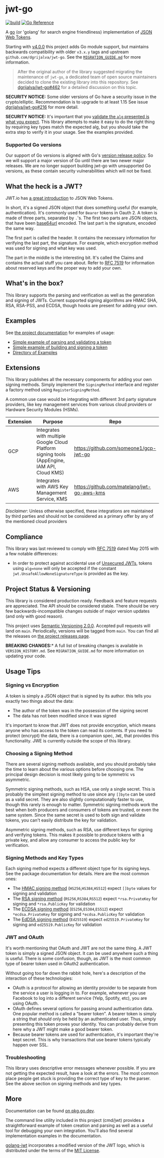 # jwt-go

[![build](https://github.com/golang-jwt/jwt/actions/workflows/build.yml/badge.svg)](https://github.com/golang-jwt/jwt/actions/workflows/build.yml)
[![Go Reference](https://pkg.go.dev/badge/github.com/golang-jwt/jwt/v4.svg)](https://pkg.go.dev/github.com/golang-jwt/jwt/v4)

A [go](http://www.golang.org) (or 'golang' for search engine friendliness) implementation of [JSON Web Tokens](https://datatracker.ietf.org/doc/html/rfc7519).

Starting with [v4.0.0](https://github.com/golang-jwt/jwt/releases/tag/v4.0.0) this project adds Go module support, but maintains backwards compatibility with older `v3.x.y` tags and upstream `github.com/dgrijalva/jwt-go`.
See the [`MIGRATION_GUIDE.md`](./MIGRATION_GUIDE.md) for more information.

> After the original author of the library suggested migrating the maintenance of `jwt-go`, a dedicated team of open source maintainers decided to clone the existing library into this repository. See [dgrijalva/jwt-go#462](https://github.com/dgrijalva/jwt-go/issues/462) for a detailed discussion on this topic.


**SECURITY NOTICE:** Some older versions of Go have a security issue in the crypto/elliptic. Recommendation is to upgrade to at least 1.15 See issue [dgrijalva/jwt-go#216](https://github.com/dgrijalva/jwt-go/issues/216) for more detail.

**SECURITY NOTICE:** It's important that you [validate the `alg` presented is what you expect](https://auth0.com/blog/critical-vulnerabilities-in-json-web-token-libraries/). This library attempts to make it easy to do the right thing by requiring key types match the expected alg, but you should take the extra step to verify it in your usage.  See the examples provided.

### Supported Go versions

Our support of Go versions is aligned with Go's [version release policy](https://golang.org/doc/devel/release#policy).
So we will support a major version of Go until there are two newer major releases.
We are no longer support building jwt-go with unsupported Go versions, as these contain security vulnerabilities
which will not be fixed.

## What the heck is a JWT?

JWT.io has [a great introduction](https://jwt.io/introduction) to JSON Web Tokens.

In short, it's a signed JSON object that does something useful (for example, authentication).  It's commonly used for `Bearer` tokens in Oauth 2.  A token is made of three parts, separated by `.`'s.  The first two parts are JSON objects, that have been [base64url](https://datatracker.ietf.org/doc/html/rfc4648) encoded.  The last part is the signature, encoded the same way.

The first part is called the header.  It contains the necessary information for verifying the last part, the signature.  For example, which encryption method was used for signing and what key was used.

The part in the middle is the interesting bit.  It's called the Claims and contains the actual stuff you care about.  Refer to [RFC 7519](https://datatracker.ietf.org/doc/html/rfc7519) for information about reserved keys and the proper way to add your own.

## What's in the box?

This library supports the parsing and verification as well as the generation and signing of JWTs.  Current supported signing algorithms are HMAC SHA, RSA, RSA-PSS, and ECDSA, though hooks are present for adding your own.

## Examples

See [the project documentation](https://pkg.go.dev/github.com/golang-jwt/jwt) for examples of usage:

* [Simple example of parsing and validating a token](https://pkg.go.dev/github.com/golang-jwt/jwt#example-Parse-Hmac)
* [Simple example of building and signing a token](https://pkg.go.dev/github.com/golang-jwt/jwt#example-New-Hmac)
* [Directory of Examples](https://pkg.go.dev/github.com/golang-jwt/jwt#pkg-examples)

## Extensions

This library publishes all the necessary components for adding your own signing methods.  Simply implement the `SigningMethod` interface and register a factory method using `RegisterSigningMethod`. 

A common use case would be integrating with different 3rd party signature providers, like key management services from various cloud providers or Hardware Security Modules (HSMs).

| Extension | Purpose                                                                                      | Repo                                       |
|-----------|----------------------------------------------------------------------------------------------|--------------------------------------------|
| GCP       | Integrates with multiple Google Cloud Platform signing tools (AppEngine, IAM API, Cloud KMS) | https://github.com/someone1/gcp-jwt-go     |
| AWS       | Integrates with AWS Key Management Service, KMS                                              | https://github.com/matelang/jwt-go-aws-kms |

*Disclaimer*: Unless otherwise specified, these integrations are maintained by third parties and should not be considered as a primary offer by any of the mentioned cloud providers

## Compliance

This library was last reviewed to comply with [RFC 7519](https://datatracker.ietf.org/doc/html/rfc7519) dated May 2015 with a few notable differences:

* In order to protect against accidental use of [Unsecured JWTs](https://datatracker.ietf.org/doc/html/rfc7519#section-6), tokens using `alg=none` will only be accepted if the constant `jwt.UnsafeAllowNoneSignatureType` is provided as the key.

## Project Status & Versioning

This library is considered production ready.  Feedback and feature requests are appreciated.  The API should be considered stable.  There should be very few backwards-incompatible changes outside of major version updates (and only with good reason).

This project uses [Semantic Versioning 2.0.0](http://semver.org).  Accepted pull requests will land on `main`.  Periodically, versions will be tagged from `main`.  You can find all the releases on [the project releases page](https://github.com/golang-jwt/jwt/releases).

**BREAKING CHANGES:*** 
A full list of breaking changes is available in `VERSION_HISTORY.md`.  See `MIGRATION_GUIDE.md` for more information on updating your code.

## Usage Tips

### Signing vs Encryption

A token is simply a JSON object that is signed by its author. this tells you exactly two things about the data:

* The author of the token was in the possession of the signing secret
* The data has not been modified since it was signed

It's important to know that JWT does not provide encryption, which means anyone who has access to the token can read its contents. If you need to protect (encrypt) the data, there is a companion spec, `JWE`, that provides this functionality. JWE is currently outside the scope of this library.

### Choosing a Signing Method

There are several signing methods available, and you should probably take the time to learn about the various options before choosing one.  The principal design decision is most likely going to be symmetric vs asymmetric.

Symmetric signing methods, such as HSA, use only a single secret. This is probably the simplest signing method to use since any `[]byte` can be used as a valid secret. They are also slightly computationally faster to use, though this rarely is enough to matter. Symmetric signing methods work the best when both producers and consumers of tokens are trusted, or even the same system. Since the same secret is used to both sign and validate tokens, you can't easily distribute the key for validation.

Asymmetric signing methods, such as RSA, use different keys for signing and verifying tokens. This makes it possible to produce tokens with a private key, and allow any consumer to access the public key for verification.

### Signing Methods and Key Types

Each signing method expects a different object type for its signing keys. See the package documentation for details. Here are the most common ones:

* The [HMAC signing method](https://pkg.go.dev/github.com/golang-jwt/jwt#SigningMethodHMAC) (`HS256`,`HS384`,`HS512`) expect `[]byte` values for signing and validation
* The [RSA signing method](https://pkg.go.dev/github.com/golang-jwt/jwt#SigningMethodRSA) (`RS256`,`RS384`,`RS512`) expect `*rsa.PrivateKey` for signing and `*rsa.PublicKey` for validation
* The [ECDSA signing method](https://pkg.go.dev/github.com/golang-jwt/jwt#SigningMethodECDSA) (`ES256`,`ES384`,`ES512`) expect `*ecdsa.PrivateKey` for signing and `*ecdsa.PublicKey` for validation
* The [EdDSA signing method](https://pkg.go.dev/github.com/golang-jwt/jwt#SigningMethodEd25519) (`Ed25519`) expect `ed25519.PrivateKey` for signing and `ed25519.PublicKey` for validation

### JWT and OAuth

It's worth mentioning that OAuth and JWT are not the same thing. A JWT token is simply a signed JSON object. It can be used anywhere such a thing is useful. There is some confusion, though, as JWT is the most common type of bearer token used in OAuth2 authentication.

Without going too far down the rabbit hole, here's a description of the interaction of these technologies:

* OAuth is a protocol for allowing an identity provider to be separate from the service a user is logging in to. For example, whenever you use Facebook to log into a different service (Yelp, Spotify, etc), you are using OAuth.
* OAuth defines several options for passing around authentication data. One popular method is called a "bearer token". A bearer token is simply a string that _should_ only be held by an authenticated user. Thus, simply presenting this token proves your identity. You can probably derive from here why a JWT might make a good bearer token.
* Because bearer tokens are used for authentication, it's important they're kept secret. This is why transactions that use bearer tokens typically happen over SSL.

### Troubleshooting

This library uses descriptive error messages whenever possible. If you are not getting the expected result, have a look at the errors. The most common place people get stuck is providing the correct type of key to the parser. See the above section on signing methods and key types.

## More

Documentation can be found [on pkg.go.dev](https://pkg.go.dev/github.com/golang-jwt/jwt).

The command line utility included in this project (cmd/jwt) provides a straightforward example of token creation and parsing as well as a useful tool for debugging your own integration. You'll also find several implementation examples in the documentation.

[golang-jwt](https://github.com/orgs/golang-jwt) incorporates a modified version of the JWT logo, which is distributed under the terms of the [MIT License](https://github.com/jsonwebtoken/jsonwebtoken.github.io/blob/master/LICENSE.txt).

